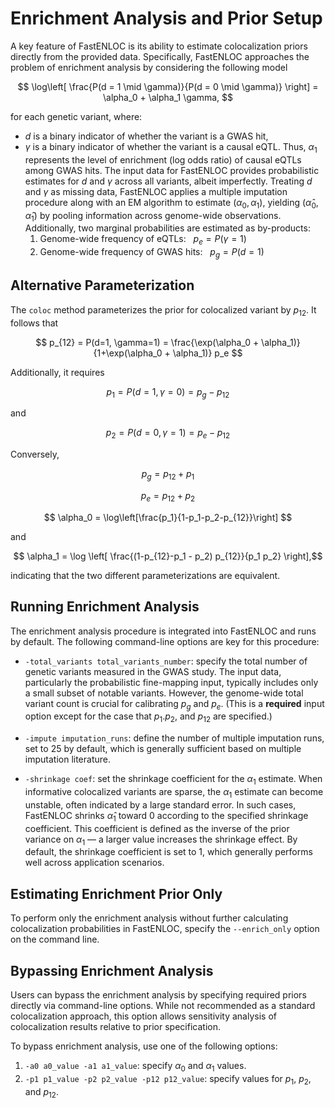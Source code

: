 # Enrichment Analysis and Prior Setup

A key feature of FastENLOC is its ability to estimate colocalization priors directly from the provided data. Specifically, FastENLOC approaches the problem of enrichment analysis by considering the following model

$$ \log\left[ \frac{P(d = 1 \mid \gamma)}{P(d = 0 \mid \gamma)} \right] = \alpha_0 + \alpha_1 \gamma, $$

for each genetic variant, where:

+ $d$ is a binary indicator of whether the variant is a GWAS hit,
+ $\gamma$ is a binary indicator of whether the variant is a causal eQTL.
Thus, $\alpha_1$ represents the level of enrichment (log odds ratio) of causal eQTLs among GWAS hits. The input data for FastENLOC provides probabilistic estimates for $d$ and $\gamma$ across all variants, albeit imperfectly.
Treating $d$ and $\gamma$ as missing data, FastENLOC applies a multiple imputation procedure along with an EM algorithm to estimate $(\alpha_0, \alpha_1)$, yielding $(\hat \alpha_0, \hat \alpha_1)$ by pooling information across genome-wide observations. Additionally, two marginal probabilities are estimated as by-products:
	1.	Genome-wide frequency of eQTLs: $~~p_e = P(\gamma = 1)$
	2.	Genome-wide frequency of GWAS hits: $~~p_g = P(d = 1)$

## Alternative Parameterization 

The ``coloc`` method parameterizes the prior for colocalized variant by $p_{12}$. 
It follows that 

$$ p_{12} = P(d=1, \gamma=1) = \frac{\exp(\alpha_0 + \alpha_1)}{1+\exp(\alpha_0 + \alpha_1)}  p_e $$ 

Additionally, it requires

$$ p_1 = P(d=1, \gamma=0) = p_g - p_{12} $$

and 

$$ p_2 = P(d=0, \gamma=1) = p_e - p_{12} $$

Conversely,

$$ p_g = p_{12} + p_1 $$

$$ p_e = p_{12} + p_2 $$

$$ \alpha_0 = \log\left[\frac{p_1}{1-p_1-p_2-p_{12}}\right] $$

and 

$$ \alpha_1 = \log \left[ \frac{(1-p_{12}-p_1 - p_2) p_{12}}{p_1 p_2} \right],$$

indicating that the two different parameterizations are equivalent. 


## Running Enrichment Analysis

The enrichment analysis procedure is integrated into FastENLOC and runs by default. The following command-line options are key for this procedure:


+ ``-total_variants total_variants_number``: specify the total number of genetic variants measured in the GWAS study. The input data, particularly the probabilistic fine-mapping input, typically includes only a small subset of notable variants. However, the genome-wide total variant count is crucial for calibrating $p_g$ and $p_e$. (This is a **required** input option except for the case that $p_1. p_2,$ and $p_{12}$ are specified.)



+  ``-impute imputation_runs``: define the number of multiple imputation runs, set to 25 by default, which is generally sufficient based on multiple imputation literature.

+ ``-shrinkage coef``: set the shrinkage coefficient for the $\alpha_1$ estimate. When informative colocalized variants are sparse, the $\alpha_1$ estimate can become unstable, often indicated by a large standard error. In such cases, FastENLOC shrinks $\hat \alpha_1$ toward 0 according to the specified shrinkage coefficient. This coefficient is defined as the inverse of the prior variance on $\alpha_1$ — a larger value increases the shrinkage effect. By default, the shrinkage coefficient is set to 1, which generally performs well across application scenarios.


## Estimating Enrichment Prior Only

To perform only the enrichment analysis without further calculating colocalization probabilities in FastENLOC, specify the ``--enrich_only`` option on the command line.


## Bypassing Enrichment Analysis

Users can bypass the enrichment analysis by specifying required priors directly via command-line options. While not recommended as a standard colocalization approach, this option allows sensitivity analysis of colocalization results relative to prior specification.

To bypass enrichment analysis, use one of the following options:

1.	``-a0 a0_value -a1 a1_value``: specify $\alpha_0$ and $\alpha_1$ values.
2.	``-p1 p1_value -p2 p2_value -p12 p12_value``: specify values for $p_1$, $p_2$, and $p_{12}$.

